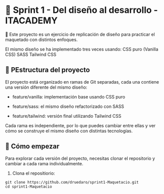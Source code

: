 # 🎨 Sprint 1 - Del diseño al desarrollo - ITACADEMY
🚧 Este proyecto es un ejercicio de replicación de diseño para practicar el maquetado con distintos enfoques.

El mismo diseño se ha implementado tres veces usando:
  CSS puro (Vanilla CSS)
  SASS
  Tailwind CSS
  
## 🧩 PEstructura del proyecto
El proyecto está organizado en ramas de Git separadas, cada una contiene una versión diferente del mismo diseño:

* feature/vanilla: implementación base usando CSS puro

* feature/sass: el mismo diseño refactorizado con SASS

* feature/tailwind: versión final utilizando Tailwind CSS

Cada rama es independiente, por lo que puedes cambiar entre ellas y ver cómo se construye el mismo diseño con distintas tecnologías.

## 🚀 Cómo empezar
Para explorar cada versión del proyecto, necesitas clonar el repositorio y cambiar a cada rama individualmente.

1. Clona el repositiorio:
```
git clone https://github.com/druedaro/sprint1-Maquetacio.git
cd sprint1-Maquetacio
```
